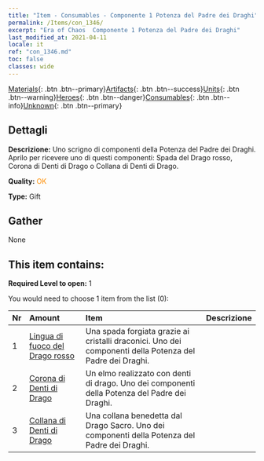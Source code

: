 ```yaml
---
title: "Item - Consumables - Componente 1 Potenza del Padre dei Draghi"
permalink: /Items/con_1346/
excerpt: "Era of Chaos  Componente 1 Potenza del Padre dei Draghi"
last_modified_at: 2021-04-11
locale: it
ref: "con_1346.md"
toc: false
classes: wide
---
```

 [Materials](/it/Items/){: .btn .btn--primary}[Artifacts](/it/Items/Artifacts/){: .btn .btn--success}[Units](/it/Items/Units/){: .btn .btn--warning}[Heroes](/it/Items/Heroes/){: .btn .btn--danger}[Consumables](/it/Items/Consumables/){: .btn .btn--info}[Unknown](/it/Items/Unknown/){: .btn .btn--primary}

## Dettagli
 **Descrizione:** Uno scrigno di componenti della Potenza del Padre dei Draghi. Aprilo per ricevere uno di questi componenti: Spada del Drago rosso, Corona di Denti di Drago o Collana di Denti di Drago.

 **Quality:** <span style="color: #FF8C00">OK</span>

 **Type:** Gift

## Gather

  None

## This item contains:

 **Required Level to open:** 1

 You would need to choose 1 item from the list (0):

  | Nr | Amount |     Item    | Descrizione |
  |:---|:-------|:------------|:-----------:|
  | 1 | [Lingua di fuoco del Drago rosso](/it/Items/art_146/) | Una spada forgiata grazie ai cristalli draconici. Uno dei componenti della Potenza del Padre dei Draghi. | 
  | 2 | [Corona di Denti di Drago](/it/Items/art_147/) | Un elmo realizzato con denti di drago. Uno dei componenti della Potenza del Padre dei Draghi. | 
  | 3 | [Collana di Denti di Drago](/it/Items/art_149/) | Una collana benedetta dal Drago Sacro. Uno dei componenti della Potenza del Padre dei Draghi. | 
